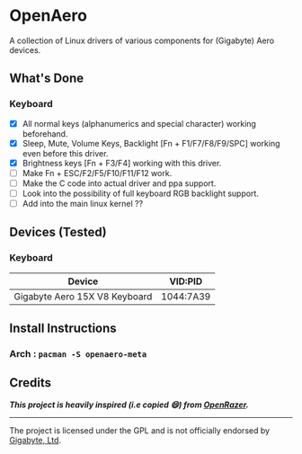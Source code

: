 # OpenAero
A collection of Linux drivers of various components for (Gigabyte) Aero devices.

## What's Done
### Keyboard
- [x] All normal keys (alphanumerics and special character) working beforehand.
- [x] Sleep, Mute, Volume Keys, Backlight [Fn + F1/F7/F8/F9/SPC] working even before this driver.
- [x] Brightness keys [Fn + F3/F4] working with this driver.
- [ ] Make Fn + ESC/F2/F5/F10/F11/F12 work.
- [ ] Make the C code into actual driver and ppa support.
- [ ] Look into the possibility of full keyboard RGB backlight support.
- [ ] Add into the main linux kernel ??

## Devices (Tested)
### Keyboard
| Device                                        |   VID:PID   |
| --------------------------------------------- | ----------- |
| Gigabyte Aero 15X V8 Keyboard                 |  1044:7A39  |


## Install Instructions
### Arch : ```pacman -S openaero-meta```

## Credits
***This project is heavily inspired (i.e copied 😄) from [OpenRazer](https://openrazer.github.io/).***

---
The project is licensed under the GPL and is not officially endorsed by [Gigabyte, Ltd](https://www.gigabyte.com//).
